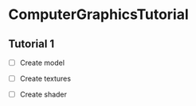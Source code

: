 # ComputerGraphicsTutorial
 ## Tutorial 1  
 - [ ] Create model
- [ ] Create textures
- [ ] Create shader

